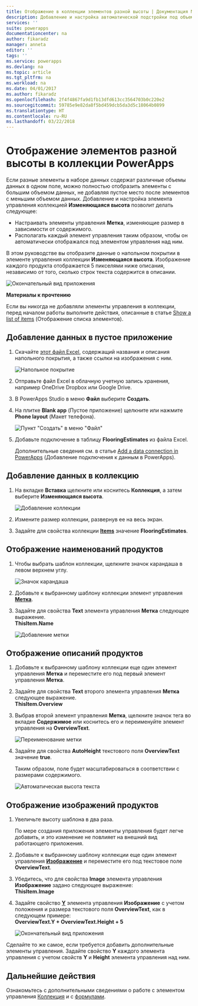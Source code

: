 ```yaml
---
title: Отображение в коллекции элементов разной высоты | Документация Майкрософт
description: Добавление и настройка автоматической подстройки под объем содержимого каждого элемента коллекции с изменяющейся высотой
services: ''
suite: powerapps
documentationcenter: na
author: fikaradz
manager: anneta
editor: ''
tags: ''
ms.service: powerapps
ms.devlang: na
ms.topic: article
ms.tgt_pltfrm: na
ms.workload: na
ms.date: 04/01/2017
ms.author: fikaradz
ms.openlocfilehash: 2f4f4867fa9d1fb13dfd613cc3564703b0c220e2
ms.sourcegitcommit: 59785e9e82da8f5bd459dcb5da3d5c18064b0899
ms.translationtype: HT
ms.contentlocale: ru-RU
ms.lasthandoff: 03/22/2018
---
```

# <a name="show-items-of-different-heights-in-a-powerapps-gallery"></a>Отображение элементов разной высоты в коллекции PowerApps
Если разные элементы в наборе данных содержат различные объемы данных в одном поле, можно полностью отобразить элементы с большим объемом данных, не добавляя пустое место после элементов с меньшим объемом данных. Добавление и настройка элемента управления коллекцией **Изменяющаяся высота** позволит делать следующее:

* Настраивать элементы управления **Метка**, изменяющие размер в зависимости от содержимого.
* Располагать каждый элемент управления таким образом, чтобы он автоматически отображался под элементом управления над ним.

В этом руководстве вы отобразите данные о напольном покрытии в элементе управления коллекции **Изменяющаяся высота**. Изображение каждого продукта отображается 5 пикселями ниже описания, независимо от того, сколько строк текста содержится в описании.

![Окончательный вид приложения](./media/gallery-dynamic-sizing/dynamic-app.png)

**Материалы к прочтению**

Если вы никогда не добавляли элементы управления в коллекции, перед началом работы выполните действия, описанные в статье [Show a list of items](add-gallery.md) (Отображение списка элементов).

## <a name="add-data-to-a-blank-app"></a>Добавление данных в пустое приложение
1. Скачайте [этот файл Excel](https://az787822.vo.msecnd.net/documentation/get-started-from-data/FlooringEstimates.xlsx), содержащий названия и описания напольного покрытия, а также ссылки на изображения с ним.

    ![Напольное покрытие](./media/gallery-dynamic-sizing/flooring-products.png)

2. Отправьте файл Excel в облачную учетную запись хранения, например OneDrive Dropbox или Google Drive.

3. В PowerApps Studio в меню **Файл** выберите **Создать**.

4. На плитке **Blank app** (Пустое приложение) щелкните или нажмите **Phone layout** (Макет телефона).

    ![Пункт "Создать" в меню "Файл"](./media/gallery-dynamic-sizing/blank-app.png)

5. Добавьте подключение в таблицу **FlooringEstimates** из файла Excel.

    Дополнительные сведения см. в статье [Add a data connection in PowerApps](add-data-connection.md) (Добавление подключения к данным в PowerApps).

## <a name="add-data-to-a-gallery"></a>Добавление данных в коллекцию
1. На вкладке **Вставка** щелкните или коснитесь **Коллекция**, а затем выберите **Изменяющаяся высота**.

    ![Добавление коллекции](./media/gallery-dynamic-sizing/add-flexible.png)
2. Измените размер коллекции, развернув ее на весь экран.

3. Задайте для свойства коллекции **[Items](controls/properties-core.md)** значение **FlooringEstimates**.

## <a name="show-the-product-names"></a>Отображение наименований продуктов
1. Чтобы выбрать шаблон коллекции, щелкните значок карандаша в левом верхнем углу.

    ![Значок карандаша](./media/gallery-dynamic-sizing/edit-template.png)

2. Добавьте к выбранному шаблону коллекции элемент управления **[Метка](controls/control-text-box.md)**.

3. Задайте для свойства **Text** элемента управления **Метка** следующее выражение.<br>
   **ThisItem.Name**

    ![Добавление метки](./media/gallery-dynamic-sizing/add-text-box.png)

## <a name="show-the-product-overviews"></a>Отображение описаний продуктов
1. Добавьте к выбранному шаблону коллекции еще один элемент управления **Метка** и переместите его под первый элемент управления **Метка**.  

2. Задайте для свойства **Text** второго элемента управления **Метка** следующее выражение.<br> **ThisItem.Overview**

3. Выбрав второй элемент управления **Метка**, щелкните значок тега во вкладке **Содержимое** или коснитесь его и переименуйте элемент управления на **OverviewText**.

    ![Переименование метки](./media/gallery-dynamic-sizing/rename-text-box.png)

4. Задайте для свойства **AutoHeight** текстового поля **OverviewText** значение **true**.

    Таким образом, поле будет масштабироваться в соответствии с размерами содержимого.

      ![Автоматическая высота текста](./media/gallery-dynamic-sizing/autoheight-text.png)

## <a name="show-the-product-images"></a>Отображение изображений продуктов
1. Увеличьте высоту шаблона в два раза.

    По мере создания приложения элементы управления будет легче добавить, и это изменение не повлияет на внешний вид работающего приложения.

2. Добавьте к выбранному шаблону коллекции еще один элемент управления **[Изображение](controls/control-image.md)** и переместите его под текстовое поле **OverviewText**.

3. Убедитесь, что для свойства **Image** элемента управления **Изображение** задано следующее выражение:<br>
    **ThisItem.Image**

4. Задайте свойство **[Y](controls/properties-core.md)** элемента управления **Изображение** с учетом положения и размера текстового поля **OverviewText**, как в следующем примере:
   <br>**OverviewText.Y + OverviewText.Height + 5**

    ![Окончательный вид приложения](./media/gallery-dynamic-sizing/final-app.png)

Сделайте то же самое, если требуется добавить дополнительные элементы управления. Задайте свойство **Y** каждого элемента управления с учетом свойств **Y** и **Height** элемента управления над ним.

## <a name="next-steps"></a>Дальнейшие действия
Ознакомьтесь с дополнительными сведениями о работе с элементом управления [Коллекция](working-with-forms.md) и с [формулами](working-with-formulas.md).

